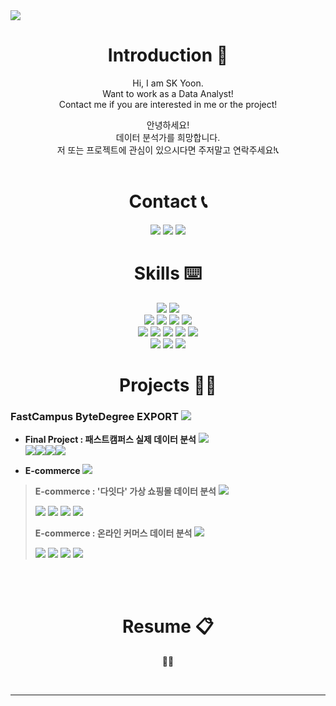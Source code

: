 
<!-- 헤더 -->
<img src="https://capsule-render.vercel.app/api?type=rect&height=300&color=gradient&text=Welcome!&textBg=false&animation=fadeIn&desc=SK.Yoon's%20GitHub&fontSize=100&descAlignY=25" />

<div align=center>


<!--소개-->
# **Introduction :raised_hands:**
Hi, I am SK Yoon.   
Want to work as a Data Analyst!   
Contact me if you are interested in me or the project!   

안녕하세요!   
데이터 분석가를 희망합니다.   
저 또는 프로젝트에 관심이 있으시다면 주저말고 연락주세요!📞<br/><br/>

<!--소개-->
# **Contact 📞**
<a href="mailto:skyoon7899@gmail.com" target="_blank"><img src="https://img.shields.io/badge/Gmail-EA4335?style=flat&logo=gmail&logoColor=white"/></a>
<a href="http://bit.ly/skyoon7899k" target="_blank"><img src="https://img.shields.io/badge/Notion-000000?style=flat&logo=notion&logoColor=white"/></a>
<a href="https://www.linkedin.com/in/skyoon7899" target="_blank"><img src="https://img.shields.io/badge/LinkedIn-0A66C2?style=flat&logo=linkedin&logoColor=white"/></a>
<br/>

<!--스킬-->
 # **Skills :keyboard:**
<img src="https://img.shields.io/badge/Python-3776AB?style=flat&logo=python&logoColor=white"/>
<img src="https://img.shields.io/badge/MySQL-4479A1?style=flat&logo=mysql&logoColor=white"/>
<br/>


<img src="https://img.shields.io/badge/numpy-013243?style=flat&logo=numpy&logoColor=white"/>
<img src="https://img.shields.io/badge/Pandas-150458?style=flat&logo=pandas&logoColor=white"/>
<img src="https://img.shields.io/badge/Scikitlearn-F7931E?style=flat&logo=scikitlearn&logoColor=white"/>
<img src="https://img.shields.io/badge/Streamlit-FF4B4B?style=flat&logo=streamlit&logoColor=white"/>
<br/>


<img src="https://img.shields.io/badge/VisualStudioCode-007ACC?style=flat&logo=visualstudiocode&logoColor=white"/>
<img src="https://img.shields.io/badge/Jupyter-F37626?style=flat&logo=jupyter&logoColor=white"/>
<img src="https://img.shields.io/badge/GoogleColab-F9AB00?style=flat&logo=googlecolab&logoColor=white"/>
<img src="https://img.shields.io/badge/DBeaver-382923?style=flat&logo=dbeaver&logoColor=white"/>
<img src="https://img.shields.io/badge/GitHub-181717?style=flat&logo=github&logoColor=white"/>
<br/>


<img src="https://img.shields.io/badge/MicrosoftExcel-217346?style=flat&logo=microsoftexcel&logoColor=white"/>
<img src="https://img.shields.io/badge/MicrosoftPowerPoint-B7472A?style=flat&logo=microsoftpowerpoint&logoColor=white"/>
<img src="https://img.shields.io/badge/Tableau-E97627?style=flat&logo=tableau&logoColor=white"/>
<br/>



<!--프로젝트-->
 # **Projects 🧑‍💻**
</div>

### **FastCampus ByteDegree EXPORT** <a href="https://github.com/SKYoooon/EXPORT/tree/main" target="_blank"><img src="https://img.shields.io/badge/Link-181717?style=flat&logo=github&logoColor=white"/></a>


- **Final Project : 패스트캠퍼스 실제 데이터 분석** <a href="https://github.com/SKYoooon/EXPORT/tree/main/Final" target="_blank"><img src="https://img.shields.io/badge/Link-181717?style=flat&logo=github&logoColor=white"/></a>   
    <img src="https://img.shields.io/badge/Python-3776AB?style=flat&logo=python&logoColor=white"/><img src="https://img.shields.io/badge/MySQL-4479A1?style=flat&logo=mysql&logoColor=white"/><img src="https://img.shields.io/badge/MicrosoftExcel-217346?style=flat&logo=microsoftexcel&logoColor=white"/><img src="https://img.shields.io/badge/Tableau-E97627?style=flat&logo=tableau&logoColor=white"/>


- **E-commerce** <a href="https://github.com/SKYoooon/EXPORT/tree/main/Ecommerce" target="_blank"><img src="https://img.shields.io/badge/Link-181717?style=flat&logo=github&logoColor=white"/></a>

> **E-commerce : '다잇다' 가상 쇼핑몰 데이터 분석** <a href="https://github.com/SKYoooon/EXPORT/tree/main/Ecommerce/Task2" target="_blank"><img src="https://img.shields.io/badge/Link-181717?style=flat&logo=github&logoColor=white"/></a>
>
><img src="https://img.shields.io/badge/Python-3776AB?style=flat&logo=python&logoColor=white"/>
><img src="https://img.shields.io/badge/MySQL-4479A1?style=flat&logo=mysql&logoColor=white"/>
><img src="https://img.shields.io/badge/MicrosoftExcel-217346?style=flat&logo=microsoftexcel&logoColor=white"/>
><img src="https://img.shields.io/badge/Tableau-E97627?style=flat&logo=tableau&logoColor=white"/>
>
> **E-commerce : 온라인 커머스 데이터 분석** <a href="https://github.com/SKYoooon/EXPORT/tree/main/Ecommerce/Task1" target="_blank"><img src="https://img.shields.io/badge/Link-181717?style=flat&logo=github&logoColor=white"/></a>
>
><img src="https://img.shields.io/badge/Python-3776AB?style=flat&logo=python&logoColor=white"/>
><img src="https://img.shields.io/badge/MySQL-4479A1?style=flat&logo=mysql&logoColor=white"/>
><img src="https://img.shields.io/badge/MicrosoftExcel-217346?style=flat&logo=microsoftexcel&logoColor=white"/>
><img src="https://img.shields.io/badge/Tableau-E97627?style=flat&logo=tableau&logoColor=white"/>



<br />

<br/>




<div align=center>

<!--이력서-->
 # **Resume 📋**
 **👷🚧**



<br/>

---
</div>

